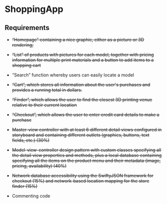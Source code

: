 # ShoppingApp


## Requirements
* ~~“Homepage” containing a nice graphic, either as a picture or 3D rendering;~~
* ~~“List” of products with pictures for each model, together with pricing information for multiple print materials and a button to add items to a shopping cart~~
* “Search” function whereby users can easily locate a model
* ~~“Cart”, which stores all information about the user's purchases and provides a running total in dollars.~~
* ~~“Finder”, which allows the user to find the closest 3D printing venue relative to their current location~~
* ~~“Checkout”, which allows the user to enter credit card details to make a purchase~~


* ~~Master-view controller with at least 6 different detail views configured in storyboard and containing different outlets (graphics, buttons, text fields, etc.) (30%)~~
* ~~Model-view-controller design pattern with custom classes specifying all the detail view properties and methods, plus a local database containing specifying all the items on the product menu and their metadata (image, pricing, availability) (40%)~~
* ~~Network database accessibility using the SwiftyJSON framework for checkout (15%) and network-based location mapping for the store finder (15%)~~
* Commenting code
